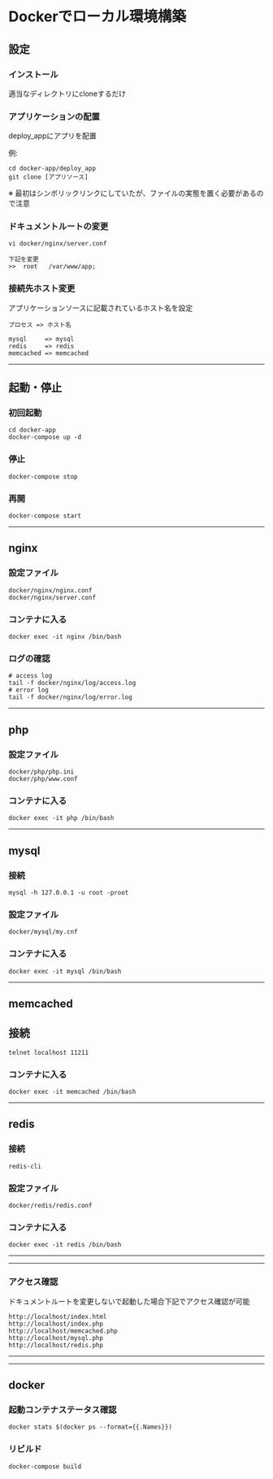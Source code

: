 # Dockerでローカル環境構築

## 設定

### インストール
適当なディレクトリにcloneするだけ

### アプリケーションの配置
deploy_appにアプリを配置

例:
```
cd docker-app/deploy_app
git clone [アプリソース]
```
※ 最初はシンボリックリンクにしていたが、ファイルの実態を置く必要があるので注意

### ドキュメントルートの変更
```
vi docker/nginx/server.conf

下記を変更
>>  root   /var/www/app;
```

### 接続先ホスト変更

アプリケーションソースに記載されているホスト名を設定
```
プロセス => ホスト名

mysql     => mysql
redis     => redis
memcached => memcached
```

---

## 起動・停止

### 初回起動

```
cd docker-app
docker-compose up -d
```

### 停止

```
docker-compose stop
```

### 再開
```
docker-compose start
```

---

## nginx

### 設定ファイル
```
docker/nginx/nginx.conf
docker/nginx/server.conf
```

### コンテナに入る
```
docker exec -it nginx /bin/bash
```

### ログの確認
```
# access log
tail -f docker/nginx/log/access.log
# error log
tail -f docker/nginx/log/error.log
```

---

## php

### 設定ファイル
```
docker/php/php.ini
docker/php/www.conf
```

### コンテナに入る
```
docker exec -it php /bin/bash
```

---

## mysql

### 接続
```
mysql -h 127.0.0.1 -u root -proot
```

### 設定ファイル
```
docker/mysql/my.cnf
```

### コンテナに入る
```
docker exec -it mysql /bin/bash
```

---

## memcached

## 接続
```
telnet localhost 11211
```

### コンテナに入る
```
docker exec -it memcached /bin/bash
```

---

## redis

### 接続
```
redis-cli
```

### 設定ファイル
```
docker/redis/redis.conf
```

### コンテナに入る
```
docker exec -it redis /bin/bash
```

---
---

### アクセス確認
ドキュメントルートを変更しないで起動した場合下記でアクセス確認が可能

```
http://localhost/index.html
http://localhost/index.php
http://localhost/memcached.php
http://localhost/mysql.php
http://localhost/redis.php
```

---
---

## docker

### 起動コンテナステータス確認
```
docker stats $(docker ps --format={{.Names}})
```

### リビルド
```
docker-compose build
```
